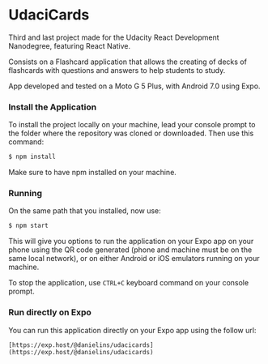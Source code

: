 
# UdaciCards

Third and last project made for the Udacity React Development Nanodegree, featuring React Native.

Consists on a Flashcard application that allows the creating of decks of flashcards with questions and answers to help students to study.

App developed and tested on a Moto G 5 Plus, with Android 7.0 using Expo.

### Install the Application

To install the project locally on your machine, lead your console prompt to the folder where the repository was cloned or downloaded. Then use this command:

```sh
$ npm install
```

Make sure to have npm installed on your machine.

### Running

On the same path that you installed, now use:

```sh
$ npm start
```


This will give you options to run the application on your Expo app on your phone using the QR code generated (phone and machine must be on the same local network), or on either Android or iOS emulators running on your machine.

To stop the application, use `CTRL+C` keyboard command on your console prompt.

### Run directly on Expo

You can run this application directly on your Expo app using the follow url:

```
[https://exp.host/@danielins/udacicards](https://exp.host/@danielins/udacicards)
```